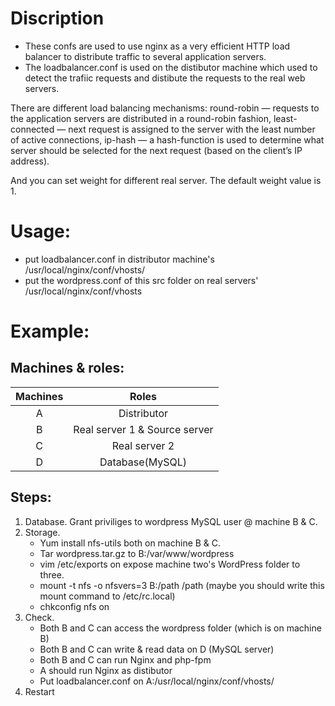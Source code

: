 #
# Discription
- These confs are used to use nginx as a very efficient HTTP load balancer to distribute traffic to several application servers.
- The loadbalancer.conf is used on the distibutor machine which used to detect the trafiic requests and distibute the requests to the real web servers.

There are different load balancing mechanisms:
round-robin — requests to the application servers are distributed in a round-robin fashion,
least-connected — next request is assigned to the server with the least number of active connections,
ip-hash — a hash-function is used to determine what server should be selected for the next request (based on the client’s IP address).

And you can set weight for different real server. The default weight value is 1.


# Usage:

- put loadbalancer.conf in distributor machine's /usr/local/nginx/conf/vhosts/
- put the wordpress.conf of this src folder on real servers' /usr/local/nginx/conf/vhosts


# Example:

## Machines & roles:
|Machines|Roles|
|:--:|:--:|
|A|Distributor|
|B|Real server 1 & Source server|
|C|Real server 2|
|D|Database(MySQL)|

## Steps:
1. Database. Grant priviliges to wordpress MySQL user @ machine B & C.
2. Storage.
    - Yum install nfs-utils both on machine B & C.
    - Tar wordpress.tar.gz to B:/var/www/wordpress
    - vim /etc/exports on expose machine two's WordPress folder to three.
    - mount -t nfs -o nfsvers=3 B:/path /path (maybe you should write this mount command to /etc/rc.local)
    - chkconfig nfs on
3. Check.
    - Both B and C can access the wordpress folder (which is on machine B)
    - Both B and C can write & read data on D (MySQL server)
    - Both B and C can run Nginx and php-fpm
    - A should run Nginx as distibutor
    - Put loadbalancer.conf on A:/usr/local/nginx/conf/vhosts/
4. Restart 
